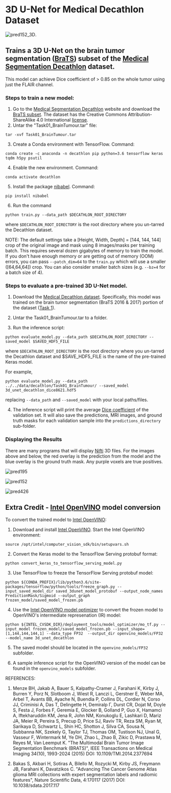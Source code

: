 # 3D U-Net for Medical Decathlon Dataset

![pred152_3D](https://github.com/NervanaSystems/topologies/blob/master/3D_UNet/keras_training_only_version/images/BRATS_152_img3D.gif
"BRATS image #152:  Purple voxels indicate a perfect prediction by the model. Red are false positives. Blue are false negatives").

## Trains a 3D U-Net on the brain tumor segmentation ([BraTS](https://www.med.upenn.edu/sbia/brats2017.html)) subset of the [Medical Segmentation Decathlon](http://medicaldecathlon.com/) dataset. 

This model can achieve Dice coefficient of > 0.85 on the whole tumor using just the FLAIR channel.

### Steps to train a new model:

1. Go to the [Medical Segmentation Decathlon](http://medicaldecathlon.com) website and download the [BraTS subset](https://drive.google.com/file/d/1A2IU8Sgea1h3fYLpYtFb2v7NYdMjvEhU/view?usp=sharing). The dataset has the Creative Commons Attribution-ShareAlike 4.0 International [license](https://creativecommons.org/licenses/by-sa/4.0/).
2. Untar the "Task01_BrainTumour.tar" file:   
```
tar -xvf Task01_BrainTumour.tar
```
3. Create a Conda environment with TensorFlow. Command: 
```
conda create -c anaconda -n decathlon pip python=3.6 tensorflow keras tqdm h5py psutil
```
4. Enable the new environment. Command: 
```
conda activate decathlon
```
5. Install the package [nibabel](http://nipy.org/nibabel/). Command: 
```
pip install nibabel
```
6. Run the command 
```
python train.py --data_path $DECATHLON_ROOT_DIRECTORY
```
where `$DECATHLON_ROOT_DIRECTORY` is the root directory where you un-tarred the Decathlon dataset.

NOTE: The default settings take a [Height, Width, Depth] = [144, 144, 144] crop of the original image and mask using 8 images/masks per training batch. This requires several dozen gigabytes of memory to train the model. If you don't have enough memory or are getting out of memory (OOM) errors, you can pass `--patch_dim=64` to the `train.py` which will use a smaller ([64,64,64]) crop. You can also consider smaller batch sizes (e.g. `--bz=4` for a batch size of 4).

### Steps to evaluate a pre-trained 3D U-Net model.

1. Download the [Medical Decathlon dataset](http://medicaldecathlon.com/). Specifically, this model was trained on the brain tumor segmentation (BraTS 2016 & 2017) portion of the dataset ([Task 1](https://drive.google.com/open?id=1A2IU8Sgea1h3fYLpYtFb2v7NYdMjvEhU)).

2. Untar the Task01_BrainTumour.tar to a folder.

3. Run the inference script:
```
python evaluate_model.py --data_path $DECATHLON_ROOT_DIRECTORY --saved_model $SAVED_HDF5_FILE
```
where `$DECATHLON_ROOT_DIRECTORY` is the root directory where you un-tarred the Decathlon dataset and $SAVE_HDF5_FILE is the name of the pre-trained Keras model.

For example,
```
python evaluate_model.py --data_path ../../data/decathlon/Task01_BrainTumour/ --saved_model 3d_unet_decathlon_dice8621.hdf5
``` 
replacing `--data_path` and `--saved_model` with your local paths/files.

4. The inference script will print the average [Dice coefficient](https://en.wikipedia.org/wiki/S%C3%B8rensen%E2%80%93Dice_coefficient) of the validation set. It will also save the predictions, MRI images, and ground truth masks for each validation sample into the `predictions_directory` sub-folder. 

### Displaying the Results

There are many programs that will display [Nifti](https://nifti.nimh.nih.gov/) 3D files.  For the images above and below, the red overlay is the prediction from the model and the blue overlay is the ground truth mask. Any purple voxels are true positives.

![pred195](https://github.com/NervanaSystems/topologies/blob/master/3D_UNet/keras_training_only_version/images/BRATS_195_img.gif "BRATS image #195:  Purple voxels indicate a perfect prediction by the model. Red are false positives. Blue are false negatives")

 ![pred152](https://github.com/NervanaSystems/topologies/blob/master/3D_UNet/keras_training_only_version/images/BRATS_152.png "BRATS image #152:  Purple voxels indicate a perfect prediction by the model. Red are false positives. Blue are false negatives")

 ![pred426](https://github.com/NervanaSystems/topologies/blob/master/3D_UNet/keras_training_only_version/images/BRATS_426.png "BRATS image #426:  Purple voxels indicate a perfect prediction by the model. Red are false positives. Blue are false negatives")

## Extra Credit - [Intel OpenVINO](https://software.intel.com/en-us/openvino-toolkit) model conversion

To convert the trained model to [Intel OpenVINO](https://software.intel.com/en-us/openvino-toolkit):

1. Download and install [Intel OpenVINO](https://software.intel.com/en-us/openvino-toolkit). Start the Intel OpenVINO environment: 
```
source /opt/intel/computer_vision_sdk/bin/setupvars.sh
```

2. Convert the Keras model to the TensorFlow Serving protobuf format:
```
python convert_keras_to_tensorflow_serving_model.py
```

3. Use TensorFlow to freeze the TensorFlow Serving protobuf model:
```
python ${CONDA_PREFIX}/lib/python3.6/site-packages/tensorflow/python/tools/freeze_graph.py --input_saved_model_dir saved_3dunet_model_protobuf --output_node_names PredictionMask/Sigmoid --output_graph frozen_model/saved_model_frozen.pb
```

4. Use the [Intel OpenVINO model optimizer](https://software.intel.com/en-us/articles/OpenVINO-ModelOptimizer) to convert the frozen model to OpenVINO's intermediate represenation (IR) model:
```
python ${INTEL_CVSDK_DIR}/deployment_tools/model_optimizer/mo_tf.py --input_model frozen_model/saved_model_frozen.pb --input_shape=[1,144,144,144,1] --data_type FP32  --output_dir openvino_models/FP32  --model_name 3d_unet_decathlon
```

5. The saved model should be located in the `openvino_models/FP32` subfolder.

6. A sample inference script for the OpenVINO version of the model can be found in the `openvino_models` subfolder.

REFERENCES:
1. Menze BH, Jakab A, Bauer S, Kalpathy-Cramer J, Farahani K, Kirby J, Burren Y, Porz N, Slotboom J, Wiest R, Lanczi L, Gerstner E, Weber MA, Arbel T, Avants BB, Ayache N, Buendia P, Collins DL, Cordier N, Corso JJ, Criminisi A, Das T, Delingette H, Demiralp Γ, Durst CR, Dojat M, Doyle S, Festa J, Forbes F, Geremia E, Glocker B, Golland P, Guo X, Hamamci A, Iftekharuddin KM, Jena R, John NM, Konukoglu E, Lashkari D, Mariz JA, Meier R, Pereira S, Precup D, Price SJ, Raviv TR, Reza SM, Ryan M, Sarikaya D, Schwartz L, Shin HC, Shotton J, Silva CA, Sousa N, Subbanna NK, Szekely G, Taylor TJ, Thomas OM, Tustison NJ, Unal G, Vasseur F, Wintermark M, Ye DH, Zhao L, Zhao B, Zikic D, Prastawa M, Reyes M, Van Leemput K. "The Multimodal Brain Tumor Image Segmentation Benchmark (BRATS)", IEEE Transactions on Medical Imaging 34(10), 1993-2024 (2015) DOI: 10.1109/TMI.2014.2377694

2. Bakas S, Akbari H, Sotiras A, Bilello M, Rozycki M, Kirby JS, Freymann JB, Farahani K, Davatzikos C. "Advancing The Cancer Genome Atlas glioma MRI collections with expert segmentation labels and radiomic features", Nature Scientific Data, 4:170117 (2017) DOI: 10.1038/sdata.2017.117
